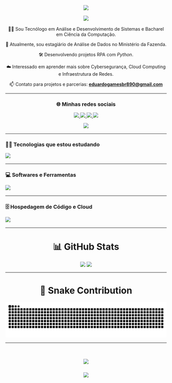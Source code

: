 <!-- Divider com gradiente -->
<p align="center">
  <img src="https://user-images.githubusercontent.com/73097560/115834477-dbab4500-a447-11eb-908a-139a6edaec5c.gif">
</p>

<!-- Título com efeito de digitação -->
<p align="center">
  <img src="https://readme-typing-svg.herokuapp.com/?font=Righteous&size=35&center=true&vCenter=true&width=500&height=70&duration=4000&lines=Olá+👋;Seja+Bem-vindo!;Meu+nome+é+Eduardo+😃;" />
</p>

<!-- Sobre mim -->
<div align="center">

👨‍💻 Sou Tecnólogo em Análise e Desenvolvimento de Sistemas e Bacharel em Ciência da Computação.  

🚀 Atualmente, sou estagiário de Análise de Dados no Ministério da Fazenda.  

🛠️ Desenvolvendo projetos RPA com <i>Python</i>.  

☁️ Interessado em aprender mais sobre Cybersegurança, Cloud Computing e Infraestrutura de Redes.  

📫 Contato para projetos e parcerias: **eduardogamesbr890@gmail.com**

---

### 🌐 Minhas redes sociais

<a href="https://www.instagram.com/gab_proenca/" target="_blank">
  <img src="https://skillicons.dev/icons?i=instagram" />
</a>

<a href="http://www.linkedin.com/in/eduardocarvalhos" target="_blank">
  <img src="https://skillicons.dev/icons?i=linkedin" />
</a>

<a href="mailto:eduardogamesbr890@gmail.com" target="_blank">
  <img src="https://skillicons.dev/icons?i=gmail" />
</a>

<a href="https://discord.gg/63dDaJHr" target="_blank">
  <img src="https://skillicons.dev/icons?i=discord" />
</a>

</div>

<p align="center">
  <img src="https://user-images.githubusercontent.com/73097560/115834477-dbab4500-a447-11eb-908a-139a6edaec5c.gif">
</p>

---

### 👨‍💻 Tecnologias que estou estudando

<p>
  <img src="https://skillicons.dev/icons?i=python,js,html,css,database" />
</p>

---

### 💻 Softwares e Ferramentas

<p>
  <img src="https://skillicons.dev/icons?i=mysql,mongodb,firebase,figma,vscode,git,discord" />
</p>

---

### 🗄️ Hospedagem de Código e Cloud

<p>
  <img src="https://skillicons.dev/icons?i=netlify,gitlab,github,vercel" />
</p>

---

<h1 align="center">📊 GitHub Stats</h1>

<p align="center">
  <img height="180em" src="https://github-readme-stats.vercel.app/api?username=YoungLich&theme=tokyonight&show_icons=true&count_private=true"/>
  <img height="180em" src="https://github-readme-stats.vercel.app/api/top-langs/?username=YoungLich&layout=compact&langs_count=6&theme=tokyonight"/>
</p>

---
<div align="center">
<h1>🐍 Snake Contribution</h1>
</div>

<p align="center">
  <img src="https://raw.githubusercontent.com/younglich/younglich/output/snake.svg" alt="Snake animation" />
</p>

---

<!-- Mensagem final -->
<h1 align="center">
  <img src="https://readme-typing-svg.herokuapp.com/?font=Righteous&size=35&center=true&vCenter=true&width=500&height=70&duration=4000&lines=Obrigado+pela+atenção!;Até+Logo!+😉;" />
</h1>

<!-- Divider final -->
<p align="center">
  <img src="https://user-images.githubusercontent.com/73097560/115834477-dbab4500-a447-11eb-908a-139a6edaec5c.gif">
</p>
